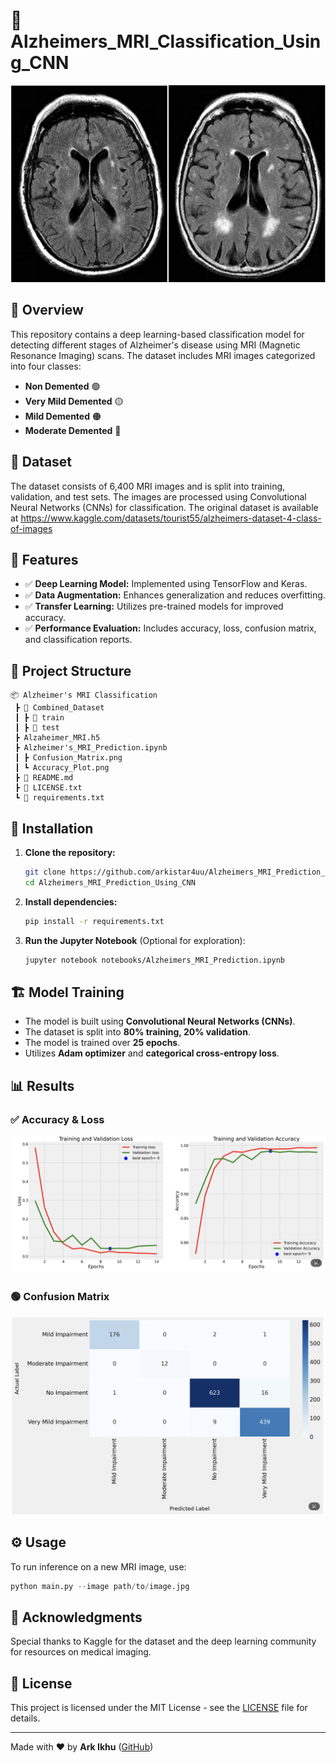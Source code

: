 # 🧠 Alzheimers_MRI_Classification_Using_CNN

![Alzheimer's MRI](mri.jpg)

## 📌 Overview
This repository contains a deep learning-based classification model for detecting different stages of Alzheimer's disease using MRI (Magnetic Resonance Imaging) scans. The dataset includes MRI images categorized into four classes:

- **Non Demented** 🟢
- **Very Mild Demented** 🟡
- **Mild Demented** 🟠
- **Moderate Demented** 🔴

## 📂 Dataset
The dataset consists of 6,400 MRI images and is split into training, validation, and test sets. The images are processed using Convolutional Neural Networks (CNNs) for classification.
The original dataset is available at https://www.kaggle.com/datasets/tourist55/alzheimers-dataset-4-class-of-images

## 🚀 Features
- ✅ **Deep Learning Model:** Implemented using TensorFlow and Keras.
- ✅ **Data Augmentation:** Enhances generalization and reduces overfitting.
- ✅ **Transfer Learning:** Utilizes pre-trained models for improved accuracy.
- ✅ **Performance Evaluation:** Includes accuracy, loss, confusion matrix, and classification reports.

## 📜 Project Structure
```
📦 Alzheimer's MRI Classification
 ┣ 📂 Combined_Dataset
 ┃ ┣ 📂 train
 ┃ ┣ 📂 test
 ┣ Alzaheimer_MRI.h5
 ┣ Alzheimer's_MRI_Prediction.ipynb
 ┃ ┣ Confusion_Matrix.png
 ┃ ┗ Accuracy_Plot.png
 ┣ 📜 README.md
 ┣ 📜 LICENSE.txt
 ┗ 📜 requirements.txt
```

## 🔧 Installation
1. **Clone the repository:**
   ```bash
   git clone https://github.com/arkistar4uu/Alzheimers_MRI_Prediction_Using_CNN.git
   cd Alzheimers_MRI_Prediction_Using_CNN
   ```
2. **Install dependencies:**
   ```bash
   pip install -r requirements.txt
   ```
3. **Run the Jupyter Notebook** (Optional for exploration):
   ```bash
   jupyter notebook notebooks/Alzheimers_MRI_Prediction.ipynb
   ```

## 🏗 Model Training
- The model is built using **Convolutional Neural Networks (CNNs)**.
- The dataset is split into **80% training, 20% validation**.
- The model is trained over **25 epochs**.
- Utilizes **Adam optimizer** and **categorical cross-entropy loss**.

## 📊 Results
### ✅ Accuracy & Loss
![Model Accuracy](Accuracy_Plot.png)

### 🟢 Confusion Matrix
![Confusion Matrix](Confusion_Matrix.png)

## ⚙️ Usage
To run inference on a new MRI image, use:
```python
python main.py --image path/to/image.jpg
```

## 📌 Acknowledgments
Special thanks to Kaggle for the dataset and the deep learning community for resources on medical imaging.

## 📜 License
This project is licensed under the MIT License - see the [LICENSE](LICENSE) file for details.

---
Made with ❤️ by **Ark Ikhu** ([GitHub](https://github.com/arkistar4uu))

